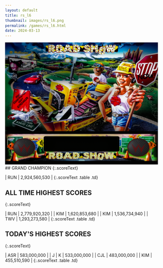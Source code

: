 ```yaml
---
layout: default
title: rs_l6
thumbnail: images/rs_l6.png
permalink: /games/rs_l6.html
date: 2024-03-13
---
```


<img src="../images/rs_l6.png" class="gameThumbnail img-fluid mx-auto align-middle">
## GRAND CHAMPION
{:.scoreText}

| RUN | 2,924,560,530 | 
{:.scoreText .table .td}

## ALL TIME HIGHEST SCORES
{:.scoreText}

| RUN | 2,779,920,320 | 
| KIM | 1,620,853,680 | 
| KIM | 1,536,734,940 | 
| TWV | 1,293,273,580 | 
{:.scoreText .table .td}

## TODAY'S HIGHEST SCORES
{:.scoreText}

| ASR | 583,000,000 | 
| J | K | 533,000,000 | 
| CJL | 483,000,000 | 
| KIM | 455,510,590 | 
{:.scoreText .table .td}

